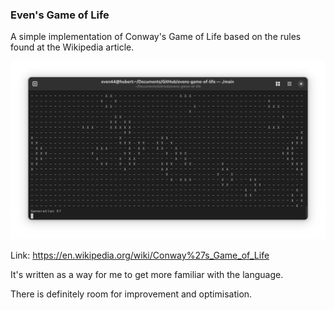 ### Even's Game of Life
A simple implementation of Conway's Game of Life based on the rules found 
at the Wikipedia article. 

![Screenshot of resulting terminal](images/evens-game-of-life.png)


Link: https://en.wikipedia.org/wiki/Conway%27s_Game_of_Life



It's written as a way for me to get more familiar with the language.


There is definitely room for improvement and optimisation.

